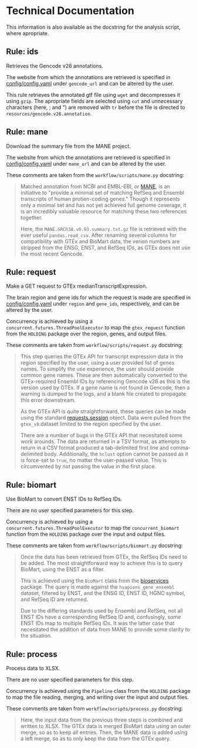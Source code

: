 # Technical Documentation

This information is also available as the docstring for the analysis script,
where apropriate.

## Rule: ids

Retrieves the Gencode v26 annotations.

The website from which the annotations are retrieved is specified in
[config/config.yaml][config]
under `gencode_url` and can be altered by the user.

This rule retrieves the annotated gtf file using `wget`
and decompresses it using `gzip`.
The apropriate fields are selected using `cut`
and unnecessary characters (here, ; and ") are removed with `tr`
before the file is directed to `resources/gencode.v26.annotation`.

## Rule: mane

Download the summary file from the MANE project.

The website from which the annotations are retrieved is specified in
[config/config.yaml][config]
under `mane_url` and can be altered by the user.

These comments are taken from the `workflow/scripts/mane.py` docstring:

> Matched annotation from NCBI and EMBL-EBI, or [MANE][mane],
> is an initiative to "provide a minimal set of matching RefSeq and Ensembl transcripts
> of human protien-coding genes."
> Though it represents only a minimal set and has not yet achieved full genome coverage,
> it is an incredibly valuable resource for matching these two references together.
>
> Here, the `MANE.GRCh38.v0.93.summary.txt.gz` file is retrieved with the ever useful
> `pandas.read_csv`. After renaming several columns for compatibility with GTEx and
> BioMart data, the verion numbers are stripped from the ENSG, ENST, and RefSeq IDs,
> as GTEx does not use the most recent Gencode.

## Rule: request

Make a GET request to GTEx medianTranscriptExpression.

The brain region and gene ids for which the request is made are specified in
[config/config.yaml][config]
under `region` and `gene_ids`,
respectively,
and can be altered by the user.

Concurrency is achieved by using a `concurrent.futures.ThreadPoolExecutor`
to map the `gtex_reguest` function from the `HOLDING` package over the
region, genes, and output files.

These comments are taken from `workflow/scripts/request.py` docstring:

> This step queries the GTEx API for transcript expression data in the region
> specified by the user,
> using a user provided list of genes names.
> To simplify the use experience,
> the user should provide common gene names.
> These are then automatically converted to the GTEx-required Ensembl IDs
> by referencing Gencode v26 as this is the version used by GTEx.
> If a gene name is not found in Gencode,
> then a warning is dumped to the logs,
> and a blank file created to propagate this error downstream.
>
> As the GTEx API is quite straightforward,
> these queries can be made using the standard [requests.session][session] object.
> Data were pulled from the `gtex_v8` dataset limited to the
> region specified by the user.
>
> There are a number of bugs in the GTEx API that necesitated some work arounds.
> The data are returned in a TSV format,
> as attempts to return in a CSV format produced a tab-delimited first line
> and comma-delimited body.
> Additionally,
> the `hclust` option cannot be passed as it is force-set to `true`,
> no matter the user-passed value.
> This is circumvented by not passing the value in the first place.

## Rule: biomart

Use BioMart to convert ENST IDs to RefSeq IDs.

There are no user specified parameters for this step.

Concurrency is achieved by using a `concurrent.futures.ThreadPoolExecutor`
to map the `concurrent_biomart` function from the `HOLDING` package over the
input and output files.

These comments are taken from `workflow/scripts/biomart.py` docstring:

> Once the data has been retrieved from GTEx,
> the RefSeq IDs need to be added.
> The most straightforward way to achieve this is to query BioMart,
> using the ENST as a filter.
>
> This is achieved using the `BioMart` class from the [bioservices][bioservices] package.
> The query is made against the `hsapiens_gene_ensembl` dataset,
> filtered by ENST,
> and the ENSG ID, ENST ID, HGNC symbol, and RefSeq ID are returned.
>
> Due to the differing standards used by Ensembl and RefSeq,
> not all ENST IDs have a corresponding RefSeq ID and,
> confusingly,
> some ENST IDs map to multiple RefSeq IDs.
> It was the latter case that necesitated the addition of data from MANE
> to provide some clarity to the situation.

## Rule: process

Process data to XLSX.

There are no user specified parameters for this step.

Concurrency is achieved using the `Pipeline` class from the `HOLDING` package
to map the file reading, merging, and writing over the
input and output files.

These comments are taken from `workflow/scripts/process.py` docstring:

> Here,
> the input data from the previous three steps is combined and written to XLSX.
> The GTEx data is merged BioMart data using an outer merge,
> so as to keep all entries.
> Then,
> the MANE data is added using a left merge,
> so as to only keep the data from the GTEx query.

[config]: config/config.yaml "Configuration File"
[mane]: https://www.ncbi.nlm.nih.gov/refseq/MANE/ "MANE"
[session]: https://docs.python-requests.org/en/master/user/advanced/ "Requests Package"
[bioservices]: https://github.com/cokelaer/bioservices "Bioservices Package"
